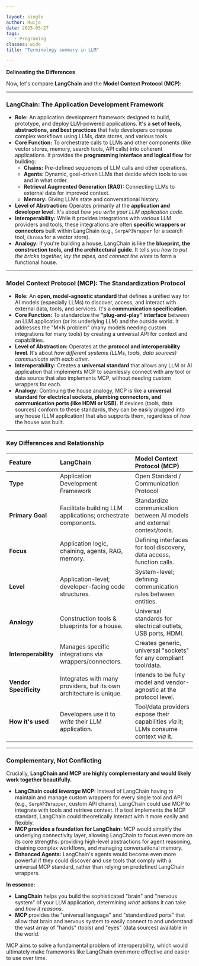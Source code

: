 ```yaml
---

layout: single  
author: Huijo  
date: 2025-05-27
tags:  
   - Programing
classes: wide  
title: "Terminology summary in LLM"  

---
```


**Delineating the Differences**

Now, let's compare **LangChain** and the **Model Context Protocol (MCP)**:

---

### **LangChain: The Application Development Framework**

*   **Role:** An application development framework designed to build, prototype, and deploy LLM-powered applications. It's a **set of tools, abstractions, and best practices** that help developers compose complex workflows using LLMs, data stores, and various tools.
*   **Core Function:** To orchestrate calls to LLMs and other components (like vector stores, memory, search tools, API calls) into coherent applications. It provides the **programming interface and logical flow** for building:
    *   **Chains:** Pre-defined sequences of LLM calls and other operations.
    *   **Agents:** Dynamic, goal-driven LLMs that decide which tools to use and in what order.
    *   **Retrieval Augmented Generation (RAG):** Connecting LLMs to external data for improved context.
    *   **Memory:** Giving LLMs state and conversational history.
*   **Level of Abstraction:** Operates primarily at the **application and developer level**. It's about *how you write your LLM application code*.
*   **Interoperability:** While it provides integrations with various LLM providers and tools, these integrations are often **specific wrappers or connectors** built within LangChain (e.g., `SerpAPIWrapper` for a search tool, `Chroma` for a vector store).
*   **Analogy:** If you're building a house, LangChain is like the **blueprint, the construction tools, and the architectural guide**. It tells you *how to put the bricks together, lay the pipes, and connect the wires* to form a functional house.

---

### **Model Context Protocol (MCP): The Standardization Protocol**

*   **Role:** An **open, model-agnostic standard** that defines a unified way for AI models (especially LLMs) to discover, access, and interact with external data, tools, and services. It's a **communication specification**.
*   **Core Function:** To standardize the **"plug-and-play" interface** between an LLM application (or its underlying LLM) and the outside world. It addresses the "M×N problem" (many models needing custom integrations for many tools) by creating a universal API for context and capabilities.
*   **Level of Abstraction:** Operates at the **protocol and interoperability level**. It's about *how different systems (LLMs, tools, data sources) communicate with each other*.
*   **Interoperability:** Creates a **universal standard** that allows any LLM or AI application that implements MCP to seamlessly connect with any tool or data source that also implements MCP, without needing custom wrappers for each.
*   **Analogy:** Continuing the house analogy, MCP is like a **universal standard for electrical sockets, plumbing connectors, and communication ports (like HDMI or USB).** If devices (tools, data sources) conform to these standards, they can be easily plugged into any house (LLM application) that also supports them, regardless of *how* the house was built.

---

### **Key Differences and Relationship**

| Feature              | LangChain                                                       | Model Context Protocol (MCP)                                   |
| :------------------- | :-------------------------------------------------------------- | :------------------------------------------------------------- |
| **Type**             | Application Development Framework                               | Open Standard / Communication Protocol                         |
| **Primary Goal**     | Facilitate building LLM applications; orchestrate components.    | Standardize communication between AI models and external context/tools. |
| **Focus**            | Application logic, chaining, agents, RAG, memory.               | Defining interfaces for tool discovery, data access, function calls. |
| **Level**            | Application-level; developer-facing code structures.            | System-level; defining communication rules between entities.   |
| **Analogy**          | Construction tools & blueprints for a house.                    | Universal standards for electrical outlets, USB ports, HDMI.   |
| **Interoperability** | Manages specific integrations via wrappers/connectors.          | Creates generic, universal "sockets" for any compliant tool/data. |
| **Vendor Specificity** | Integrates with many providers, but its own architecture is unique. | Intends to be fully model and vendor-agnostic at the protocol level. |
| **How it's used**    | Developers use it to *write* their LLM application.            | Tool/data providers expose their capabilities *via* it; LLMs consume context *via* it. |

---

### **Complementary, Not Conflicting**

Crucially, **LangChain and MCP are highly complementary and would likely work together beautifully.**

*   **LangChain could *leverage* MCP:** Instead of LangChain having to maintain and manage custom wrappers for every single tool and API (e.g., `SerpAPIWrapper`, custom API chains), LangChain could use MCP to integrate with tools and retrieve context. If a tool implements the MCP standard, LangChain could theoretically interact with it more easily and flexibly.
*   **MCP provides a foundation for LangChain:** MCP would simplify the underlying connectivity layer, allowing LangChain to focus even more on its core strengths: providing high-level abstractions for agent reasoning, chaining complex workflows, and managing conversational memory.
*   **Enhanced Agents:** LangChain's agents would become even more powerful if they could discover and use tools that comply with a universal MCP standard, rather than relying on predefined LangChain wrappers.

**In essence:**

*   **LangChain** helps you build the sophisticated "brain" and "nervous system" of your LLM application, determining *what* actions it can take and *how it reasons*.
*   **MCP** provides the "universal language" and "standardized ports" that allow that brain and nervous system to easily connect to and understand the vast array of "hands" (tools) and "eyes" (data sources) available in the world.

MCP aims to solve a fundamental problem of interoperability, which would ultimately make frameworks like LangChain even more effective and easier to use over time.